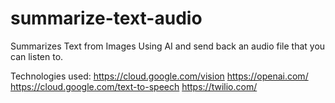 # summarize-text-audio
Summarizes Text from Images Using AI and send back an audio file that you can listen to.

Technologies used:
https://cloud.google.com/vision
https://openai.com/
https://cloud.google.com/text-to-speech
https://twilio.com/
